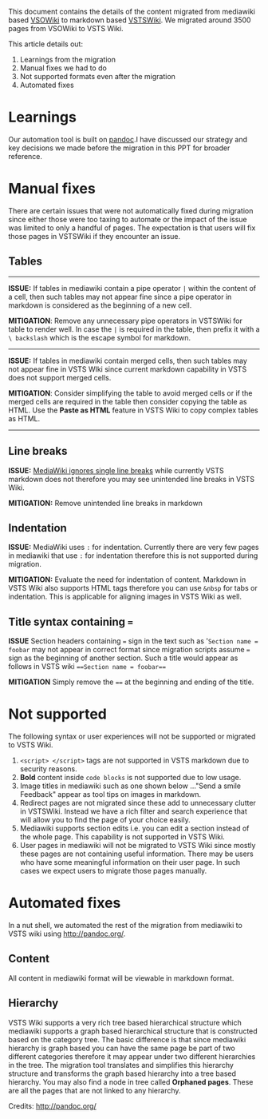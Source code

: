 This document contains the details of the content migrated from mediawiki based [VSOWiki](https://vsowiki.com/) to markdown based [VSTSWiki](https://mseng.visualstudio.com/VSOnline/VS.in%20Social%20Collab/_wiki/wikis/VSOnline.wiki). We migrated around 3500 pages from VSOWiki to VSTS Wiki.

This article details out:

1. Learnings from the migration
2. Manual fixes we had to do 
3. Not supported formats even after the migration
4. Automated fixes

# Learnings

Our automation tool is built on [pandoc](pandoc.org).I have discussed our strategy and key decisions we made before the migration in this PPT for broader reference. 




# Manual fixes
There are certain issues that were not automatically fixed during migration since either those were too taxing to automate or the impact of the issue was limited to only a handful of pages. The expectation is that users will fix those pages in VSTSWiki if they encounter an issue.

## Tables

-----------

**ISSUE:** If tables in mediawiki contain a pipe operator ```|``` within the content of a cell, then such tables may not appear fine since a pipe operator in markdown is considered as the beginning of a new cell. 

**MITIGATION**: Remove any unnecessary pipe operators in VSTSWiki for table to render well. In case the ```|``` is required in the table, then prefix it with a ```\ backslash``` which is the escape symbol for markdown.


--------------

**ISSUE:** If tables in mediawiki contain merged cells, then such tables may not appear fine in VSTS WIki since current markdown capability in VSTS does not support merged cells. 

**MITIGATION**: Consider simplifying the table to avoid merged cells or if the merged cells are required in the table then consider copying the table as HTML.  Use the **Paste as HTML** feature in VSTS Wiki to copy complex tables as HTML.

 
 
------

## Line breaks

**ISSUE:** [MediaWiki ignores single line breaks](https://www.mediawiki.org/wiki/Help:Formatting) while currently VSTS markdown does not therefore you may see unintended line breaks in VSTS Wiki. 

**MITIGATION:** Remove unintended line breaks in markdown 

## Indentation

**ISSUE:** MediaWiki uses `:` for indentation. Currently there are very few pages in mediawiki that use `:` for indentation therefore this is not supported during migration.

**MITIGATION:** Evaluate the need for indentation of content. Markdown in VSTS Wiki also supports HTML tags therefore you can use `&nbsp` for tabs or indentation. This is applicable for aligning images in VSTS Wiki as well.

## Title syntax containing ```=```
**ISSUE** Section headers containing `=` sign in the text such as '`Section name = foobar` may not appear in correct format since migration scripts assume `=` sign as the beginning of another section. Such a title would appear as follows in VSTS wiki `==Section name = foobar==`

**MITIGATION** Simply remove the `==` at the beginning and ending of the title.

# Not supported

The following syntax or user experiences will not be supported or migrated to VSTS Wiki. 

1. ```<script> </script>``` tags are not supported in VSTS markdown due to security reasons.
2. **Bold** content inside `code blocks` is not supported due to low usage.
3.  Image titles in mediawiki such as one shown below ..."Send a smile Feedback" appear as tool tips on images in markdown.
4. Redirect pages are not migrated since these add to unnecessary clutter in VSTSWiki. Instead we have a rich filter and search experience that will allow you to find the page of your choice easily.
5. Mediawiki supports section edits i.e. you can edit a section instead of the whole page. This capability is not supported in VSTS Wiki.
6. User pages in mediawiki will not be migrated to VSTS Wiki since mostly these pages are not containing useful information. There may be users who have some meaningful information on their user page. In such cases we expect users to migrate those pages manually.

# Automated fixes
In a nut shell, we automated the rest of the migration from mediawiki to VSTS wiki using http://pandoc.org/. 

## Content
All content in mediawiki format will be viewable in markdown format.

## Hierarchy
VSTS Wiki supports a very rich tree based hierarchical structure which mediawiki supports a graph based hierarchical structure that is constructed based on the category tree. The basic difference is that since mediawiki hierarchy is graph based you can have the same page be part of two different categories therefore it may appear under two different hierarchies in the tree. The migration tool translates and simplifies this hierarchy structure and transforms the graph based hierarchy into a tree based hierarchy. You may also find a node in tree called **Orphaned pages**. These are all the pages that are not linked to any hierarchy.



Credits: http://pandoc.org/
